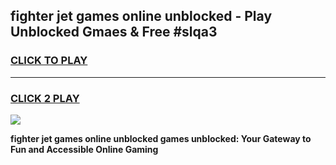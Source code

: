 
## fighter jet games online unblocked - Play Unblocked Gmaes & Free #slqa3
<h3>
<a href="https://news.freeplayer.one?title=fighter_jet_games_online_unblocked&ref=26F">CLICK TO PLAY</a></h3>
<hr>

<h3>
<a href="https://news.freeplayer.one?title=fighter_jet_games_online_unblocked&ref=26F">CLICK 2 PLAY</a>
  
</h3>

<a href="https://news.freeplayer.one?title=fighter_jet_games_online_unblocked&ref=26F/"><img src="https://clearcache.store/games.png"></a>


**fighter jet games online unblocked games unblocked: Your Gateway to Fun and Accessible Online Gaming**
